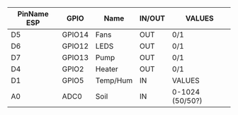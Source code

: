 | PinName ESP | GPIO | Name | IN/OUT | VALUES |
|---|---|---|---|---|
| D5 | GPIO14 | Fans | OUT | 0/1 |
| D6 | GPIO12 | LEDS | OUT | 0/1 |
| D7 | GPIO13 | Pump | OUT | 0/1 |
| D4 | GPIO2  | Heater | OUT | 0/1 |
| D1 | GPIO5  | Temp/Hum | IN | VALUES |
| A0 | ADC0   | Soil | IN | 0-1024 (50/50?) |

